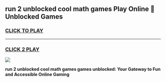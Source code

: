 
## run 2 unblocked cool math games Play Online 👋 Unblocked Games
<h3>
<a href="https://news.freeplayer.one?title=run_2_unblocked_cool_math_games&ref=17CMG">CLICK TO PLAY</a></h3>
<hr>

<h3>
<a href="https://news.freeplayer.one?title=run_2_unblocked_cool_math_games&ref=17CMG">CLICK 2 PLAY</a>
  
</h3>

<a href="https://news.freeplayer.one?title=run_2_unblocked_cool_math_games&ref=17CMG/"><img src="https://clearcache.store/games.png"></a>


**run 2 unblocked cool math games games unblocked: Your Gateway to Fun and Accessible Online Gaming**
